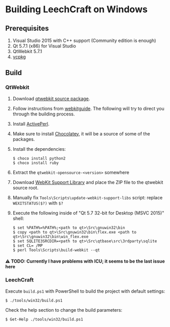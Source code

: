 Building LeechCraft on Windows
==============================

Prerequisites
-------------

1. Visual Studio 2015 with C++ support (Community edition is enough)
2. Qt 5.7.1 (x86) for Visual Studio
3. QtWebkit 5.7.1
4. [vcpkg][]

Build
-----

### QtWebkit

1. Download [qtwebkit source package][qtwebkit].
2. Follow instructions from [webkitguide][webkit-guide]. The following will try
   to direct you through the building process.
3. Install [ActivePerl][activeperl].
4. Make sure to install [Chocolatey][chocolatey], it will be a source of some
   of the packages.
5. Install the dependencies:

   ```console
   $ choco install python2
   $ choco install ruby
   ```
6. Extract the `qtwebkit-opensource-<version>` somewhere
7. Download [WebKit Support Library][webkit-support-library] and place the ZIP
   file to the qtwebkit source root.
8. Manually fix `Tools\Scripts\update-webkit-support-libs` script: replace
   `WEXITSTATUS($?)` with `$?`
9. Execute the following inside of "Qt 5.7 32-bit for Desktop (MSVC 2015)"
   shell:

   ```console
   $ set %PATH%=%PATH%;<path to qt>\Src\gnuwin32\bin
   $ copy <path to qt>\Src\gnuwin32\bin\flex.exe <path to qt>\Src\gnuwin32\bin\win_flex.exe
   $ set SQLITE3SRCDIR=<path to qt>\Src\qtbase\src\3rdparty\sqlite
   $ set CL= /MP
   $ perl Tools\Scripts\build-webkit --qt
   ```

#### ⚠ TODO: Currently I have problems with ICU; it seems to be the last issue here

### LeechCraft

Execute `build.ps1` with PowerShell to build the project with default settings:

```console
$ ./tools/win32/build.ps1
```

Check the help section to change the build parameters:

```console
$ Get-Help ./tools/win32/build.ps1
```

[activeperl]: http://www.activestate.com/Products/ActivePerl/
[chocolatey]: https://chocolatey.org/
[qtwebkit]: https://download.qt.io/community_releases/5.7/5.7.1/qtwebkit-opensource-src-5.7.1.zip
[vcpkg]: https://github.com/Microsoft/vcpkg
[webkit-guide]: https://trac.webkit.org/wiki/BuildingQtOnWindows
[webkit-support-library]: https://developer.apple.com/opensource/internet/webkit_sptlib_agree.html
